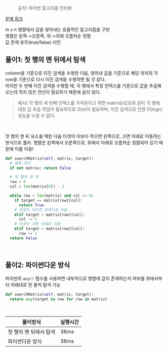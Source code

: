 > 출처: 파이썬 알고리즘 인터뷰

[문제 링크](https://leetcode.com/problems/search-a-2d-matrix-ii/)

m x n 행렬에서 값을 찾아내는 효율적인 알고리즘을 구현<br>
행렬은 왼쪽->오른쪽, 위->아래 오름차순 정렬<br>
값 존재 유무(true/false) 리턴


## 풀이1: 첫 행의 맨 뒤에서 탐색

column을 기준으로 이진 검색을 수행한 다음, 찾아낸 값을 기준으로 해당 위치의 각 row을 기준으로 다시 이진 검색을 수행하면 될 것 같다.<br>
하지만 두 번째 이진 검색을 수행할 때, 각 행에서 특정 인덱스를 기준으로 값을 추출해오는데 적지 않은 연산이 필요하기 때문에 쉽지 않다.<br>
> 예시) 각 행의 세 번째 인덱스를 가져온다고 하면 matrix[n][3]과 같이 각 행에 대한 값 추출 작업이 필요하므로 O(n)이 필요하며, 이진 검색으로 인한 O(logn) 성능을 누릴 수 없다.

 <br>

 첫 행의 맨 뒤 요소를 택한 다음 타겟이 이보다 작으면 왼쪽으로, 크면 아래로 이동하는 방식으로 풀자.
 행렬은 왼쪽에서 오른쪽으로, 위에서 아래로 오름차순 정렬되어 있기 때문에 이를 이용!

```python
def searchMatrix(self, matrix, target):
  # 예외 처리
  if not matrix: return False

  # 첫 행의 맨 뒤
  row = 0
  col = len(matrix[0]) - 1

  while row < len(matrix) and col >= 0:
    if target == matrix[row][col]:
      return True
    # 타겟이 작으면 왼쪽으로 이동
    elif target < matrix[row][col]:
      col -= 1
    # 타겟이 크면 아래로 이동
    elif target > matrix[row][col]:
      row += 1
  return False
```


<br>

## 풀이2: 파이썬다운 방식

파이썬의 `any()` 함수를 사용하면 내부적으로 행렬에 값이 존재하는지 여부를 위에서부터 차례대로 한 줄씩 탐색 가능

```python
def searchMatrix(self, matrix, target):
  return any(target in row for row in matrix)
```

<br>

|풀이방식|실행시간|
|--|--|
|첫 행의 맨 뒤에서 탐색|36ms|
|파이썬다운 방식|36ms|

